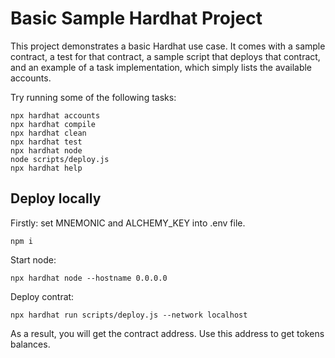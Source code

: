 # Basic Sample Hardhat Project

This project demonstrates a basic Hardhat use case. It comes with a sample contract, a test for that contract, a sample script that deploys that contract, and an example of a task implementation, which simply lists the available accounts.

Try running some of the following tasks:

```shell
npx hardhat accounts
npx hardhat compile
npx hardhat clean
npx hardhat test
npx hardhat node
node scripts/deploy.js
npx hardhat help
```

## Deploy locally
Firstly: set MNEMONIC and ALCHEMY_KEY into .env file.
```
npm i
```
Start node:
```
npx hardhat node --hostname 0.0.0.0
```
Deploy contrat:
```
npx hardhat run scripts/deploy.js --network localhost
```
As a result, you will get the contract address. Use this address to get tokens balances.

